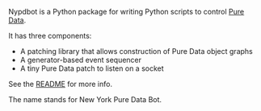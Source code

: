 Nypdbot is a Python package for writing Python scripts to control [Pure Data](http://puredata.info/).

It has three components:
  * A patching library that allows construction of Pure Data object graphs
  * A generator-based event sequencer
  * A tiny Pure Data patch to listen on a socket

See the [README](http://code.google.com/p/nypdbot/source/browse/README) for more info.

The name stands for New York Pure Data Bot.